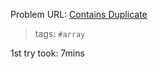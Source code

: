 Problem URL: [Contains Duplicate](https://leetcode.com/problems/rotate-array/)

> tags: `#array`

1st try took: 7mins
